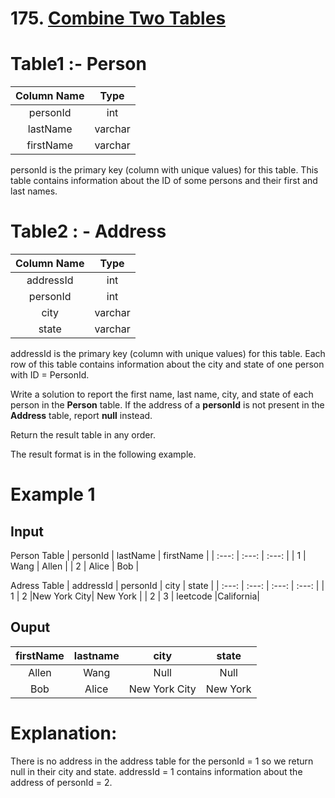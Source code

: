 # 175. [Combine Two Tables](https://leetcode.com/problems/combine-two-tables/description/)

# Table1 :- Person

| Column Name  | Type  |
| :---:        | :---: |
| personId     | int   |
| lastName     |varchar|
| firstName    |varchar|
personId is the primary key (column with unique values) for this table.
This table contains information about the ID of some persons and their first and last names.

# Table2 : - Address

| Column Name  | Type  |
| :---:        | :---: |
| addressId    |  int  |
| personId     |  int  |
| city         |varchar|
| state        |varchar|

addressId is the primary key (column with unique values) for this table.
Each row of this table contains information about the city and state of one person with ID = PersonId.

Write a solution to report the first name, last name, city, and state of each person in the **Person** table. If the address of a **personId** is not present in the **Address** table, report **null** instead.

Return the result table in any order.

The result format is in the following example.

# Example 1
## Input
Person Table
| personId  | lastName  | firstName |
| :---:     |   :---:   |   :---:   |
|     1     |    Wang   |   Allen   |
|     2     |    Alice  |   Bob     |

Adress Table
| addressId   | personId  |      city   |   state  |
|   :---:     |   :---:   |     :---:   |   :---:  |
|      1      |     2     |New York City| New York |
|      2      |      3    |   leetcode  |California|

## Ouput
| firstName   | lastname  |      city   |   state  |
|   :---:     |   :---:   |     :---:   |   :---:  |
|    Allen    |    Wang   |    Null     |   Null   |
|    Bob      |   Alice   |New York City| New York |

# Explanation: 
There is no address in the address table for the personId = 1 so we return null in their city and state.
addressId = 1 contains information about the address of personId = 2.
